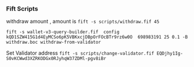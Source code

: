 ### Fift Scripts 

withdraw amount , amount is 
`fift -s scripts/withdraw.fif 45`

`fift -s wallet-v3-query-builder.fif  config kQD1SZW415G1d4EyMCSo6pK5VBKxcjDBpOrFOcBTr9rz6w0O  698983191 25 0.1 -B withdraw.boc withdraw-from-validator`

Set Validator address
`fift -s scripts/change-validator.fif EQDjhy1Ig-S0vKCWwd3XZRKODGx0RJyhqW37ZDMl-pgv8iBr`